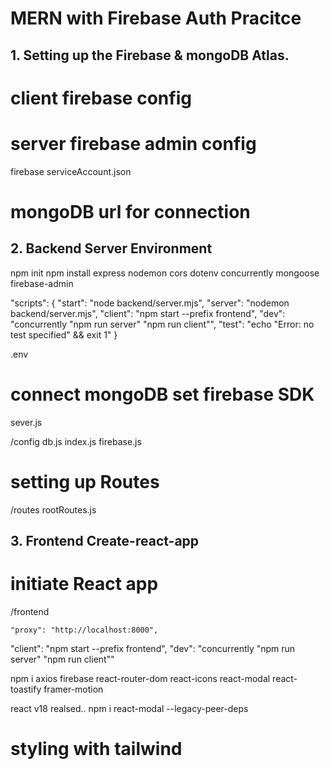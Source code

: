 # MERN with Firebase Auth Pracitce

## 1. Setting up the Firebase & mongoDB Atlas.

# client firebase config

<!--
import { initializeApp } from "firebase/app";

const firebaseConfig = {
  apiKey: "AIzaSyAidCYJoMIAlMzC9593NteXrpV9Cmz-DNE",
  authDomain: "mernwithfireauth.firebaseapp.com",
  projectId: "mernwithfireauth",
  storageBucket: "mernwithfireauth.appspot.com",
  messagingSenderId: "188317599810",
  appId: "1:188317599810:web:46e88a088a146cc80ac5db"
};

const app = initializeApp(firebaseConfig); -->

# server firebase admin config

firebase serviceAccount.json

<!-- var admin = require("firebase-admin");

var serviceAccount = require("path/to/serviceAccountKey.json");

admin.initializeApp({
  credential: admin.credential.cert(serviceAccount)
}); -->

# mongoDB url for connection

<!-- mongodb+srv://mosmo:<password>@cluster0.qgz0v.mongodb.net/myFirstDatabase?retryWrites=true&w=majority -->

## 2. Backend Server Environment

npm init
npm install express nodemon cors dotenv concurrently mongoose firebase-admin

<!-- package.json -->

"scripts": {
"start": "node backend/server.mjs",
"server": "nodemon backend/server.mjs",
"client": "npm start --prefix frontend",
"dev": "concurrently \"npm run server\" \"npm run client\"",
"test": "echo \"Error: no test specified\" && exit 1"
}

<!--  -->

.env

<!-- PORT / MONGO_URI / FIREBASE API / etc -->

# connect mongoDB set firebase SDK

sever.js

/config
db.js
index.js
firebase.js

<!-- require('dotenv').config(); -->

# setting up Routes

/routes
rootRoutes.js

<!-- app.use('/api/', require('./routes/rootRoutes')); -->

## 3. Frontend Create-react-app

# initiate React app

/frontend

<!-- package.json -->

    "proxy": "http://localhost:8000",

<!--  -->

<!-- backend package.json -->

"client": "npm start --prefix frontend",
"dev": "concurrently \"npm run server\" \"npm run client\""

<!--  -->

npm i axios firebase react-router-dom react-icons react-modal react-toastify framer-motion

<!-- issue -->

react v18 realsed..
npm i react-modal --legacy-peer-deps

<!--  -->

# styling with tailwind

<!-- https://tailwindcss.com/docs/guides/create-react-app -->
